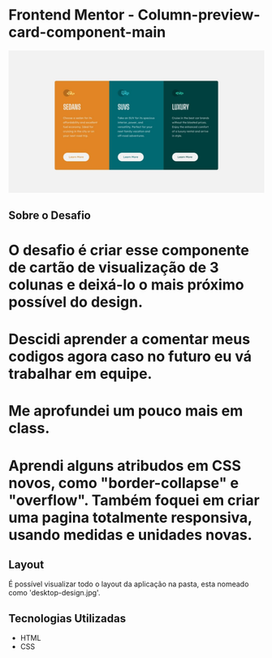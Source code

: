 # Frontend Mentor - Column-preview-card-component-main

<img src="desktop-design.jpg">

## Sobre o Desafio

# O desafio é criar esse componente de cartão de visualização de 3 colunas e deixá-lo o mais próximo possível do design.
#
# Descidi aprender a comentar meus codigos agora caso no futuro eu vá trabalhar em equipe.
# Me aprofundei um pouco mais em class.
# Aprendi alguns atribudos em CSS novos, como "border-collapse" e "overflow". Também foquei em criar uma pagina totalmente responsiva, usando medidas e unidades novas.


## Layout

É possível visualizar todo o layout da aplicação na pasta, esta nomeado como 'desktop-design.jpg'.

## Tecnologias Utilizadas

- HTML
- CSS
